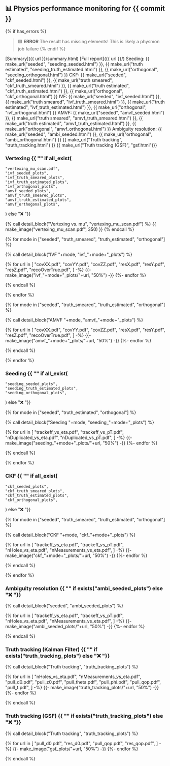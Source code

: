 ## :bar_chart: Physics performance monitoring for {{ commit }}
{% if has_errors %}
> :red_square: **ERROR** The result has missing elements!
> This is likely a physmon job failure
{% endif %}

[Summary]({{ url }}/summary.html)
[Full report]({{ url }}/)
Seeding: {{ make_url("seeded", "seeding_seeded.html") }}, {{ make_url("truth estimated", "seeding_truth_estimated.html") }}, {{ make_url("orthogonal", "seeding_orthogonal.html") }}
CKF: {{ make_url("seeded", "ckf_seeded.html") }}, {{ make_url("truth smeared", "ckf_truth_smeared.html") }}, {{ make_url("truth estimated", "ckf_truth_estimated.html") }}, {{ make_url("orthogonal", "ckf_orthogonal.html") }}
IVF: {{ make_url("seeded", "ivf_seeded.html") }}, {{ make_url("truth smeared", "ivf_truth_smeared.html") }}, {{ make_url("truth estimated", "ivf_truth_estimated.html") }}, {{ make_url("orthogonal", "ivf_orthogonal.html") }}
AMVF: {{ make_url("seeded", "amvf_seeded.html") }}, {{ make_url("truth smeared", "amvf_truth_smeared.html") }}, {{ make_url("truth estimated", "amvf_truth_estimated.html") }}, {{ make_url("orthogonal", "amvf_orthogonal.html") }}
Ambiguity resolution: {{ make_url("seeded", "ambi_seeded.html") }}, {{ make_url("orthogonal", "ambi_orthogonal.html") }}
{{ make_url("Truth tracking", "truth_tracking.html") }}
{{ make_url("Truth tracking (GSF)", "gsf.html")}}

### Vertexing {{ "" if all_exist(
    "vertexing_mu_scan.pdf",
    "ivf_seeded_plots",
    "ivf_truth_smeared_plots",
    "ivf_truth_estimated_plots",
    "ivf_orthogonal_plots",
    "amvf_seeded_plots",
    "amvf_truth_smeared_plots",
    "amvf_truth_estimated_plots",
    "amvf_orthogonal_plots",
) else ":x: "}}

{% call detail_block("Vertexing vs. mu", "vertexing_mu_scan.pdf") %}
{{ make_image("vertexing_mu_scan.pdf", 350) }}
{% endcall %}

{% for mode in ["seeded", "truth_smeared", "truth_estimated", "orthogonal"] %}

{% call detail_block("IVF "+mode, "ivf_"+mode+"_plots") %}

{% for url in [
    "covXX.pdf",
    "covYY.pdf",
    "covZZ.pdf",
    "resX.pdf",
    "resY.pdf",
    "resZ.pdf",
    "recoOverTrue.pdf",
] -%}
{{- make_image("ivf_"+mode+"_plots/"+url, "50%") -}}
{%- endfor %}

{% endcall %}

{% endfor %}

{% for mode in ["seeded", "truth_smeared", "truth_estimated", "orthogonal"] %}

{% call detail_block("AMVF "+mode, "amvf_"+mode+"_plots") %}

{% for url in [
    "covXX.pdf",
    "covYY.pdf",
    "covZZ.pdf",
    "resX.pdf",
    "resY.pdf",
    "resZ.pdf",
    "recoOverTrue.pdf",
] -%}
{{- make_image("amvf_"+mode+"_plots/"+url, "50%") -}}
{%- endfor %}

{% endcall %}

{% endfor %}

### Seeding {{ "" if all_exist(
    "seeding_seeded_plots",
    "seeding_truth_estimated_plots",
    "seeding_orthogonal_plots",
) else ":x: "}}

{% for mode in ["seeded", "truth_estimated", "orthogonal"] %}

{% call detail_block("Seeding "+mode, "seeding_"+mode+"_plots") %}
    
{% for url in [
    "trackeff_vs_eta.pdf",
    "trackeff_vs_pT.pdf",
    "nDuplicated_vs_eta.pdf",
    "nDuplicated_vs_pT.pdf",
] -%}
{{- make_image("seeding_"+mode+"_plots/"+url, "50%") -}}
{%- endfor %}

{% endcall %}

{% endfor %}

### CKF {{ "" if all_exist(
    "ckf_seeded_plots",
    "ckf_truth_smeared_plots",
    "ckf_truth_estimated_plots",
    "ckf_orthogonal_plots",
) else ":x: "}}

{% for mode in ["seeded", "truth_smeared", "truth_estimated", "orthogonal"] %}

{% call detail_block("CKF "+mode, "ckf_"+mode+"_plots") %}
    
{% for url in [
    "trackeff_vs_eta.pdf",
    "trackeff_vs_pT.pdf",
    "nHoles_vs_eta.pdf",
    "nMeasurements_vs_eta.pdf",
] -%}
{{- make_image("ckf_"+mode+"_plots/"+url, "50%") -}}
{%- endfor %}

{% endcall %}

{% endfor %}

### Ambiguity resolution {{ "" if exists("ambi_seeded_plots") else ":x: "}}

{% call detail_block("seeded", "ambi_seeded_plots") %}
    
{% for url in [
    "trackeff_vs_eta.pdf",
    "trackeff_vs_pT.pdf",
    "nHoles_vs_eta.pdf",
    "nMeasurements_vs_eta.pdf",
] -%}
{{- make_image("ambi_seeded_plots/"+url, "50%") -}}
{%- endfor %}

{% endcall %}

### Truth tracking (Kalman Filter) {{ "" if exists("truth_tracking_plots") else ":x: "}}

{% call detail_block("Truth tracking", "truth_tracking_plots") %}
    
{% for url in [
    "nHoles_vs_eta.pdf",
    "nMeasurements_vs_eta.pdf",
    "pull_d0.pdf",
    "pull_z0.pdf",
    "pull_theta.pdf",
    "pull_phi.pdf",
    "pull_qop.pdf",
    "pull_t.pdf",
] -%}
{{- make_image("truth_tracking_plots/"+url, "50%") -}}
{%- endfor %}

{% endcall %}

### Truth tracking (GSF) {{ "" if exists("truth_tracking_plots") else ":x: "}}

{% call detail_block("Truth tracking", "truth_tracking_plots") %}

{% for url in [
    "pull_d0.pdf",
    "res_d0.pdf",
    "pull_qop.pdf",
    "res_qop.pdf",
] -%}
{{- make_image("gsf_plots/"+url, "50%") -}}
{%- endfor %}

{% endcall %}
